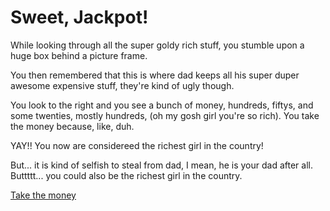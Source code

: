 # Sweet, Jackpot!
While looking through all the super goldy rich stuff, you stumble upon a huge box behind a picture frame.

You then remembered that this is where dad keeps all his super duper awesome expensive stuff, they're kind of ugly though.

You look to the right and you see a bunch of money, hundreds, fiftys, and some twenties, mostly hundreds, (oh my gosh girl you're so rich).  You take the money because, like, duh.

YAY!! You now are considereed the richest girl in the country!

But... it is kind of selfish to steal from dad, I mean, he is your dad after all.  Buttttt... you could also be the richest girl in the country.

[Take the money](../explore/money.md)
